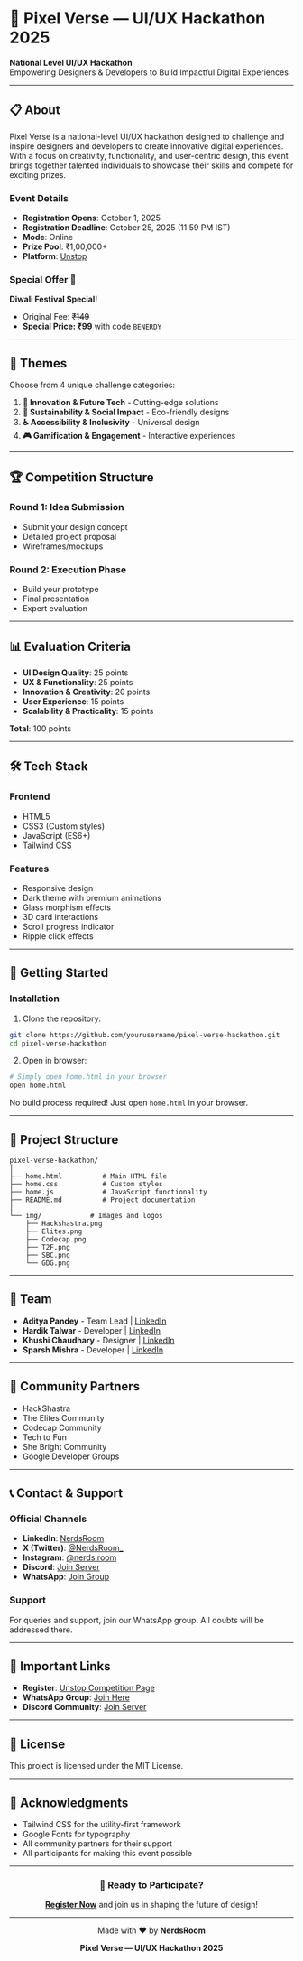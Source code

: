 # 🎨 Pixel Verse — UI/UX Hackathon 2025

**National Level UI/UX Hackathon**  
Empowering Designers & Developers to Build Impactful Digital Experiences

---

## 📋 About

Pixel Verse is a national-level UI/UX hackathon designed to challenge and inspire designers and developers to create innovative digital experiences. With a focus on creativity, functionality, and user-centric design, this event brings together talented individuals to showcase their skills and compete for exciting prizes.

### Event Details

- **Registration Opens**: October 1, 2025
- **Registration Deadline**: October 25, 2025 (11:59 PM IST)
- **Mode**: Online
- **Prize Pool**: ₹1,00,000+
- **Platform**: [Unstop](https://unstop.com/competitions/1563941)

### Special Offer 🎉

**Diwali Festival Special!**
- Original Fee: ~~₹149~~
- **Special Price: ₹99** with code `BENERDY`

---

## 🎯 Themes

Choose from 4 unique challenge categories:

1. **🚀 Innovation & Future Tech** - Cutting-edge solutions
2. **🌱 Sustainability & Social Impact** - Eco-friendly designs
3. **♿ Accessibility & Inclusivity** - Universal design
4. **🎮 Gamification & Engagement** - Interactive experiences

---

## 🏆 Competition Structure

### Round 1: Idea Submission
- Submit your design concept
- Detailed project proposal
- Wireframes/mockups

### Round 2: Execution Phase
- Build your prototype
- Final presentation
- Expert evaluation

---

## 📊 Evaluation Criteria

- **UI Design Quality**: 25 points
- **UX & Functionality**: 25 points
- **Innovation & Creativity**: 20 points
- **User Experience**: 15 points
- **Scalability & Practicality**: 15 points

**Total**: 100 points

---

## 🛠️ Tech Stack

### Frontend
- HTML5
- CSS3 (Custom styles)
- JavaScript (ES6+)
- Tailwind CSS

### Features
- Responsive design
- Dark theme with premium animations
- Glass morphism effects
- 3D card interactions
- Scroll progress indicator
- Ripple click effects

---

## 🚀 Getting Started

### Installation

1. Clone the repository:
```bash
git clone https://github.com/yourusername/pixel-verse-hackathon.git
cd pixel-verse-hackathon
```

2. Open in browser:
```bash
# Simply open home.html in your browser
open home.html
```

No build process required! Just open `home.html` in your browser.

---

## 📁 Project Structure

```
pixel-verse-hackathon/
│
├── home.html          # Main HTML file
├── home.css           # Custom styles
├── home.js            # JavaScript functionality
├── README.md          # Project documentation
│
└── img/            # Images and logos
    ├── Hackshastra.png
    ├── Elites.png
    ├── Codecap.png
    ├── T2F.png
    ├── SBC.png
    └── GDG.png
```

---

## 👥 Team

- **Aditya Pandey** - Team Lead | [LinkedIn](https://www.linkedin.com/in/adityapandey016/)
- **Hardik Talwar** - Developer | [LinkedIn](https://www.linkedin.com/in/hardik-talwar-66b362335/)
- **Khushi Chaudhary** - Designer | [LinkedIn](https://www.linkedin.com/in/khushichaudhary07)
- **Sparsh Mishra** - Developer | [LinkedIn](https://www.linkedin.com/in/sparshm8/)

---

## 🤝 Community Partners

- HackShastra
- The Elites Community
- Codecap Community
- Tech to Fun
- She Bright Community
- Google Developer Groups

---

## 📞 Contact & Support

### Official Channels

- **LinkedIn**: [NerdsRoom](https://www.linkedin.com/company/nerds-room/)
- **X (Twitter)**: [@NerdsRoom_](https://x.com/NerdsRoom_)
- **Instagram**: [@nerds.room](https://www.instagram.com/nerds.room/)
- **Discord**: [Join Server](https://discord.gg/RjgqKfj9kU)
- **WhatsApp**: [Join Group](https://chat.whatsapp.com/J83oCc0uL2A9XneVcF244l)

### Support
For queries and support, join our WhatsApp group. All doubts will be addressed there.

---

## 🔗 Important Links

- **Register**: [Unstop Competition Page](https://unstop.com/competitions/1563941)
- **WhatsApp Group**: [Join Here](https://chat.whatsapp.com/J83oCc0uL2A9XneVcF244l)
- **Discord Community**: [Join Server](https://discord.gg/RjgqKfj9kU)

---

## 📜 License

This project is licensed under the MIT License.

---

## 🙏 Acknowledgments

- Tailwind CSS for the utility-first framework
- Google Fonts for typography
- All community partners for their support
- All participants for making this event possible

---

<div align="center">

### 🚀 Ready to Participate?

**[Register Now](https://unstop.com/competitions/1563941)** and join us in shaping the future of design!

---

Made with ❤️ by **NerdsRoom**

**Pixel Verse — UI/UX Hackathon 2025**

</div>
